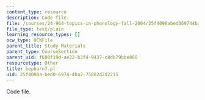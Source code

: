 ```yaml
---
content_type: resource
description: Code file.
file: /courses/24-964-topics-in-phonology-fall-2004/25f4090abed069744ba275802d2d2215_hepburn7.pl
file_type: text/plain
learning_resource_types: []
ocw_type: OCWFile
parent_title: Study Materials
parent_type: CourseSection
parent_uid: f600f19d-ae22-b3f4-9437-c8db79bbe880
resourcetype: Other
title: hepburn7.pl
uid: 25f4090a-bed0-6974-4ba2-75802d2d2215
---
```

Code file.

